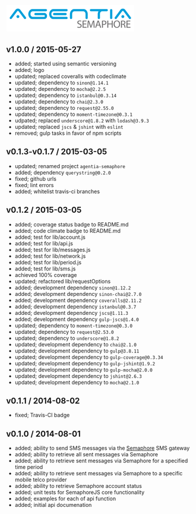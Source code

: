 # ![agentia-semaphore][logo-url]

## v1.0.0 / 2015-05-27

* added; started using semantic versioning
* added; logo
* updated; replaced coveralls with codeclimate
* updated; dependency to `sinon@1.14.1`
* updated; dependency to `mocha@2.2.5`
* updated; dependency to `istanbul@0.3.14`
* updated; dependency to `chai@2.3.0`
* updated; dependency to `request@2.55.0`
* updated; dependency to `moment-timezone@0.3.1`
* udpated; replaced `underscore@1.8.2` with `lodash@3.9.3`
* updated; replaced `jscs` & `jshint` with `eslint`
* removed; gulp tasks in favor of npm scripts

## v0.1.3-v0.1.7 / 2015-03-05

* updated; renamed project `agentia-semaphore`
* added; dependency `querystring@0.2.0`
* fixed; github urls
* fixed; lint errors
* added; whitelist travis-ci branches

## v0.1.2 / 2015-03-05

* added; coverage status badge to README.md
* added; code climate badge to README.md
* added; test for lib/account.js
* added; test for lib/api.js
* added; test for lib/messages.js
* added; test for lib/network.js
* added; test for lib/period.js
* added; test for lib/sms.js
* achieved 100% coverage
* updated; refactored lib/requestOptions
* added; development dependency `sinon@1.12.2`
* added; development dependency `sinon-chai@2.7.0`
* added; development dependency `coveralls@2.11.2`
* added; development dependency `istanbul@0.3.7`
* added; development dependency `jscs@1.11.3`
* added; development dependency `gulp-jscs@1.4.0`
* updated; dependency to `moment-timezone@0.3.0`
* updated; dependency to `request@2.53.0`
* updated; dependency to `underscore@1.8.2`
* updated; development dependency to `chai@2.1.0`
* updated; development dependency to `gulp@3.8.11`
* updated; development dependency to `gulp-coverage@0.3.34`
* updated; development dependency to `gulp-jshint@1.9.2`
* updated; development dependency to `gulp-mocha@2.0.0`
* updated; development dependency to `jshint@2.6.3`
* updated; development dependency to `mocha@2.1.0`

## v0.1.1 / 2014-08-02

* fixed; Travis-CI badge

## v0.1.0 / 2014-08-01

* added; ability to send SMS messages via the [Semaphore](http://www.semaphore.co/) SMS gateway
* added; ability to retrieve all sent messages via Semaphore
* added; ability to retrieve sent messages via Semaphore for a specified time period
* added; ability to retrieve sent messages via Semaphore to a specific mobile telco provider
* added; ability to retrieve Semaphore account status
* added; unit tests for SemaphoreJS core functionality
* added; examples for each of api function
* added; initial api documenation

[logo-url]: media/logo.png
